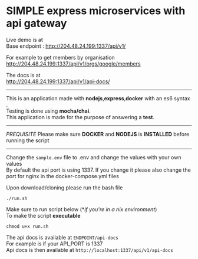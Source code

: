 # SIMPLE express microservices with api gateway
Live demo is at   
Base endpoint : <http://204.48.24.199:1337/api/v1/>  

For example to get members by organisation  
<http://204.48.24.199:1337/api/v1/orgs/google/members>  

The docs is at  
<http://204.48.24.199:1337/api/v1/api-docs/>  

----------------------------------------------------------------------------------------
This is an application made with **nodejs**,**express**,**docker** with an es6 syntax .  
Testing is done using **mocha/chai**.  
This application is made for the purpose of answering a **test**.  


_________________________________________________________________________________________
*PREQUISITE*
Please make sure **DOCKER** and **NODEJS** is **INSTALLED** before running the script

------------------------------------------------------------------------------------------
Change the ```sample.env``` file to .env and change the values with your own values   
By default the api port is using 1337. If you change it please also change the port for nginx in the docker-compose.yml files   

Upon download/cloning please run the bash file   
```
./run.sh
```
Make sure to run script below (**if you're in a *nix environment**)  
To make the script **executable**

```
chmod u+x run.sh 
```
The api docs is available at ```ENDPOINT/api-docs```   
For example is if your API_PORT is 1337    
Api docs is then available at ```http://localhost:1337/api/v1/api-docs```   

